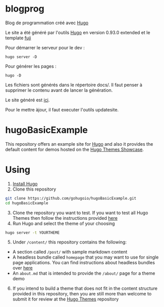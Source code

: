 # blogprog
Blog de programmation créé avec [Hugo](https://gohugo.io/)

Le site a été généré par l'outils [Hugo](https://gohugo.io/) en version 0.93.0 extended et le template [fuji](https://github.com/dsrkafuu/hugo-theme-fuji/)

Pour démarrer le serveur pour le dev :
```shell
hugo server -D
```

Pour générer les pages :
```shell
hugo -D
```
Les fichiers sont générés dans le répertoire docs/. Il faut penser à supprimer le contenu avant de lancer la génération.


Le site généré est [ici](https://abarhub.github.io/blogprog/).

Pour le mettre àjour, il faut executer l'outils updatesite.

# hugoBasicExample

This repository offers an example site for [Hugo](https://gohugo.io/) and also it provides the default content for demos hosted on the [Hugo Themes Showcase](https://themes.gohugo.io/).

# Using

1. [Install Hugo](https://gohugo.io/overview/installing/)
2. Clone this repository
```bash
git clone https://github.com/gohugoio/hugoBasicExample.git
cd hugoBasicExample
```
3. Clone the repository you want to test. If you want to test all Hugo Themes then follow the instructions provided [here](https://github.com/gohugoio/hugoThemes#installing-all-themes)
4. Run Hugo and select the theme of your choosing
```bash
hugo server -t YOURTHEME
```
5. Under `/content/` this repository contains the following:
- A section called `/post/` with sample markdown content
- A headless bundle called `homepage` that you may want to use for single page applications. You can find instructions about headless bundles over [here](https://gohugo.io/content-management/page-bundles/#headless-bundle)
- An `about.md` that is intended to provide the `/about/` page for a theme demo
6. If you intend to build a theme that does not fit in the content structure provided in this repository, then you are still more than welcome to submit it for review at the [Hugo Themes](https://github.com/gohugoio/hugoThemes/issues) repository


